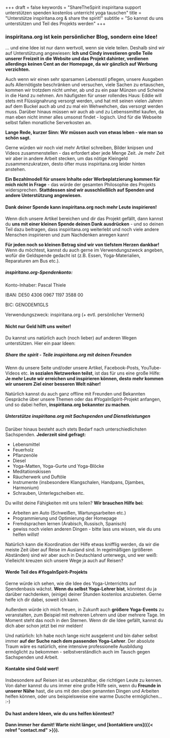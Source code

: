 +++
draft = false
keywords =  "ShareTheSpirit inspiritana support unterstützen spenden kostenlos unterricht yoga tauschen"
title = "Unterstütze inspiritana.org & share the spirit!"
subtitle = "So kannst du uns unterstützen und Teil des Projekts werden"
+++

### inspiritana.org ist kein persönlicher Blog, sondern eine Idee!

... und eine Idee ist nur dann wertvoll, wenn sie viele teilen. Deshalb sind wir auf Unterstützung angewiesen: **Ich und Cindy investieren große Teile unserer Freizeit in die Website und das Projekt dahinter, verdienen allerdings keinen Cent an der Homepage, da wir gänzlich auf Werbung verzichten.**    

Auch wenn wir einen sehr sparsamen Lebensstil pflegen, unsere Ausgaben aufs Allernötigste beschränken und versuchen, viele Sachen zu ertauschen, kommen wir trotzdem nicht umher, ab und zu ein paar Münzen und Scheine in die Hand zu nehmen. Am häufigsten für unser rollendes Haus: Eddie will stets mit Flüssignahrung versorgt werden, und hat mit seinen vielen Jahren auf dem Buckel auch ab und zu mal ein Wehwehchen, das versorgt werden muss. Darüber hinaus müssen wir auch ab und zu Lebenssmittel kaufen, da man eben nicht immer alles umsonst findet - logisch. Und für die Webseite selbst fallen monatliche Serverkosten an.     

**Lange Rede, kurzer Sinn: Wir müssen auch von etwas leben - wie man so schön sagt.**    

Gerne würden wir noch viel mehr Artikel schreiben, Bilder knipsen und Videos zusammenstellen - das erfordert aber jede Menge Zeit. Je mehr Zeit wir aber in andere Arbeit stecken, um das nötige Kleingeld zusammenzukratzen, desto öfter muss inspiritana.org leider hinten anstehen.    

**Ein Bezahlmodell für unsere Inhalte oder Werbeplatzierung kommen für mich nicht in Frage** - das würde der gesamten Philosophie des Projekts widersprechen. **Stattdessen sind wir ausschließlich auf Spenden und andere Unterstützung angewiesen.**

#### Dank deiner Spende kann inspiritana.org noch mehr Leute inspirieren!

Wenn dich unsere Artikel bereichen und dir das Projekt gefällt, dann kannst du **uns mit einer kleinen Spende deinen Dank ausdrücken** - und so deinen Teil dazu beitragen, dass inspiritana.org weiterlebt und noch viele andere Menschen inspirieren und zum Nachdenken anregen kann!    

**Für jeden noch so kleinen Betrag sind wir von tiefstem Herzen dankbar!** Wenn du möchtest, kannst du auch gerne im Verwendungszweck angeben, wofür die Geldspende gedacht ist (z.B. Essen, Yoga-Materialien, Reparaturen am Bus etc.).    

##### inspiritana.org-Spendenkonto:

Konto-Inhaber: Pascal Thiele

IBAN: DE50 4306 0967 1197 3588 00

BIC: GENODEM1GLS

Verwendungszweck: inspiritana.org (+ evtl. persönlicher Vermerk)			

#### Nicht nur Geld hilft uns weiter!

Du kannst uns natürlich auch (noch lieber) auf anderen Wegen unterstützen. Hier ein paar Ideen:

##### Share the spirit - Teile inspiritana.org mit deinen Freunden

Wenn du unsere Seite und/oder unsere Artikel, Facebook-Posts, YouTube-Videos etc. **in sozialen Netzwerken teilst**, ist das für uns eine große Hilfe: **Je mehr Leute wir erreichen und inspirieren können, desto mehr kommen wir unserem Ziel einer besseren Welt näher!**    

Natürlich kannst du auch ganz offline mit Freunden und Bekannten Gespräche über unsere Themen oder das #YogaInSpirit-Projekt anfangen, und so dabei helfen, **inspiritana.org bekannter zu machen**.

##### Unterstütze inspiritana.org mit Sachspenden und Dienstleistungen

Darüber hinaus besteht auch stets Bedarf nach unterschiedlichsten Sachspenden. **Jederzeit sind gefragt:** 

 - Lebensmittel   
 - Feuerholz 
 - Pflanzenöle
 - Diesel
 - Yoga-Matten, Yoga-Gurte und Yoga-Blöcke
 - Meditationskissen
 - Räucherwerk und Duftöle
 - Instrumente (insbesondere Klangschalen, Handpans, Djambes, Harmonium)
 - Schrauben, Unterlegscheiben etc.

Du willst deine Fähigkeiten mit uns teilen? **Wir brauchen Hilfe bei:**

 - Arbeiten am Auto (Schweißen, Wartungsarbeiten etc.)
 - Programmierung und Optimierung der Homepage
 - Fremdsprachen lernen (Arabisch, Russisch, Spanisch)
 - gewiss noch vielen anderen Dingen - bitte lass uns wissen, wie du uns helfen willst!

Natürlich kann die Koordination der Hilfe etwas knifflig werden, da wir die meiste Zeit über auf Reise im Ausland sind. In regelmäßigen (größeren Abständen) sind wir aber auch in Deutschland unterwegs, und wer weiß: Vielleicht kreuzen sich unsere Wege ja auch auf Reisen?

#### Werde Teil des #YogaInSpirit-Projekts

Gerne würde ich sehen, wie die Idee des Yoga-Unterrichts auf Spendenbasis wächst. **Wenn du selbst Yoga-Lehrer bist**, könntest du ja darüber nachdenken, (einige) deiner Stunden kostenlos anzubieten. Gerne helfe ich dir dabei, soweit ich kann.    

Außerdem würde ich mich freuen, in Zukunft auch **größere Yoga-Events** zu veranstalten, zum Beispiel mit mehreren Lehrern und über mehrere Tage. Im Moment steht das noch in den Sternen. Wenn dir die Idee gefällt, kannst du dich aber schon jetzt bei mir melden!

Und natürlich: Ich habe noch lange nicht ausgelernt und bin daher selbst immer **auf der Suche nach dem passenden Yoga-Lehrer**. Der absolute Traum wäre es natürlich, eine intensive professionelle Ausbildung ermöglicht zu bekommen - selbstverständlich auch im Tausch gegen Sachspenden und Arbeit.


#### Kontakte sind Gold wert!

Insbesondere auf Reisen ist es unbezahlbar, die richtigen Leute zu kennen. Von daher kannst du uns immer eine große Hilfe sein, wenn du **Freunde in unserer Nähe** hast, die uns mit den oben genannten Dingen und Arbeiten helfen können, oder uns beispielsweise eine warme Dusche ermöglichen... :-)


#### Du hast andere Ideen, wie du uns helfen könntest?

**Dann immer her damit! Warte nicht länger, und [kontaktiere uns]({{< relref "contact.md" >}}).**